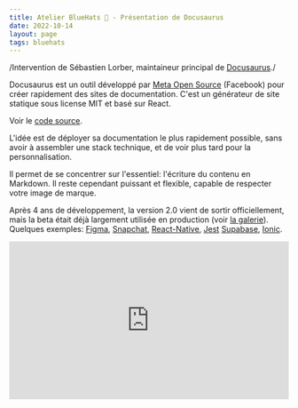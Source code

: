 ```yaml
---
title: Atelier BlueHats 🧢 - Présentation de Docusaurus
date: 2022-10-14
layout: page
tags: bluehats
---
```


/Intervention de Sébastien Lorber, maintaineur principal de [Docusaurus](https://docusaurus.io)./

Docusaurus est un outil développé par [Meta Open Source](https://opensource.fb.com) (Facebook) pour créer rapidement des sites de documentation.  C'est un générateur de site statique sous license MIT et basé sur React.

Voir le [code source](https://github.com/facebook/docusaurus).

L'idée est de déployer sa documentation le plus rapidement possible, sans avoir à assembler une stack technique, et de voir plus tard pour la personnalisation.

Il permet de se concentrer sur l'essentiel: l'écriture du contenu en Markdown. Il reste cependant puissant et flexible, capable de respecter votre image de marque.

Après 4 ans de développement, la version 2.0 vient de sortir officiellement, mais la beta était déjà largement utilisée en production (voir [la galerie](https://docusaurus.io/showcase)). Quelques exemples: [Figma](https://www.figma.com/plugin-docs/), [Snapchat](https://docs.snap.com), [React-Native](https://reactnative.dev), [Jest](https://jestjs.io) [Supabase](https://supabase.com/docs), [Ionic](https://ionicframework.com/docs).

<div style="position:relative;padding-bottom:56.25%;height:0;overflow:hidden;"> <iframe style="width:100%;height:100%;position:absolute;left:0px;top:0px;overflow:hidden" frameborder="0" type="text/html" src="https://www.dailymotion.com/embed/video/x8ekurq" width="100%" height="100%" allowfullscreen > </iframe> </div>
